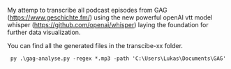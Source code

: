 My attemp to transcribe all podcast episodes from GAG (https://www.geschichte.fm/) using the new powerful openAI vtt model whisper (https://github.com/openai/whisper) laying the foundation for further data visualization.

You can find all the generated files in the transcibe-xx folder.

     py .\gag-analyse.py -regex *.mp3 -path 'C:\Users\Lukas\Documents\GAG'